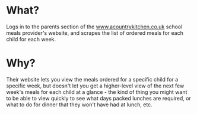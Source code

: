 # What?

Logs in to the parents section of the www.acountrykitchen.co.uk school meals
provider's website, and scrapes the list of ordered meals for each child for
each week.

# Why?

Their website lets you view the meals ordered for a specific child for a
specific week, but doesn't let you get a higher-level view of the next few
week's meals for each child at a glance - the kind of thing you might want to be
able to view quickly to see what days packed lunches are required, or what to do
for dinner that they won't have had at lunch, etc.


